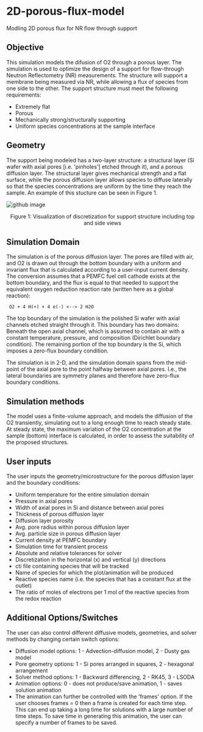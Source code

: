 # 2D-porous-flux-model
Modling 2D porous flux for NR flow through support

## Objective
This simulation models the difusion of O2 through a porous layer. 
The simulation is used to optimize the design of a support for 
flow-through Neutron Reflectometry (NR) measurements. The structure 
will support a membrane being measured via NR, while allowing a 
flux of species from one side to the other. The support structure 
must meet the following requirements:
* Extremely flat
* Porous
* Mechanically strong/structurally supporting
* Uniform species concentrations at the sample interface

## Geometry
The support being modeled has a two-layer structure: a structural 
layer (Si wafer with axial pores [i.e. 'pinholes'] etched through 
it), and a porous diffusion layer.  The structural layer gives
mechanical strength and a flat surface, while the porous diffusion
layer allows species to diffuse laterally so that the species 
concentrations are uniform by the time they reach the sample. An example
of this stucture can be seen in Figure 1.

![github image](https://user-images.githubusercontent.com/39809042/42965564-a609f95c-8b57-11e8-8642-38bd77588ee3.PNG)
<p align="center"> Figure 1: Visualization of discretization for support structure including top and side views

## Simulation Domain
The simulation is of the porous diffusion layer.
The pores are filled with air, and O2 is drawn out through the 
bottom boundary with a uniform and invariant flux that is 
calculated according to a user-input current density.  The conversion
assumes that a PEMFC fuel cell cathode exists at the bottom boundary,
and the flux is equal to that needed to support the equivalent oxygen
reduction reaction rate (written here as a global reaction):

     O2 + 4 H(+) + 4 e(-) <--> 2 H2O

The top boundary of the simulation is the polished Si wafer with axial
channels etched straight through it.  This boundary has two domains: 
Beneath the open axial channel, which is assumed to contain air with a 
constant temperature, pressure, and composition (Dirichlet boundary 
condition). The remaining portion of the top boundary is the Si, which 
imposes a zero-flux boundary condition.

The simulation is in 2-D, and the simulation domain spans from the 
mid-point of the axial pore to the point halfway between axial pores.
I.e., the lateral boundaries are symmetry planes and therefore have 
zero-flux boundary conditions.

## Simulation methods
The model uses a finite-volume approach, and models the diffusion of 
the O2 transiently, simulating out to a long enough time to reach 
steady state. At steady state, the maximum variation of the O2 
concentration at the sample (bottom) interface is calculated, in 
order to assess the suitability of the proposed structures.

## User inputs
The user inputs the geometry/microstructure for the porous diffusion 
layer and the boundary conditions:
* Uniform temperature for the entire simulation domain
* Pressure in axial pores
* Width of axial pores in Si and distance between axial pores
* Thickness of porous diffusion layer
* Diffusion layer porosity
* Avg. pore radius within porous diffusion layer
* Avg. particle size in porous diffusion layer
* Current density at PEMFC boundary
* Simulation time for transient process
* Absolute and relative tolerances for solver
* Discretization in the horizontal (x) and vertical (y) directions
* cti file containing species that will be tracked
* Name of species for which the plot/animation will be produced
* Reactive species name (i.e. the species that has a constant flux at the outlet)
* The ratio of moles of electrons per 1 mol of the reactive species from the redox reaction

## Additional Options/Switches
The user can also control different diffusive models, geometries, 
and solver methods by changing certain switch options:

* Diffusion model options: 1 - Advection-diffusion model, 2 - Dusty gas model
* Pore geometry options: 1 - Si pores arranged in squares, 2 - hexagonal arrangement
* Solver method options: 1 - Backward differencing, 2 - RK45, 3 - LSODA
* Animation options: 0 - does not produce/save animation, 1 - saves solution animation
* The animation can further be controlled with the 'frames' option. If the user 
chooses frames = 0 then a frame is created for each time step. This can end up 
taking a long time for solutions with a large number of time steps. To save time
 in generating this animation, the user can specify a number of frames to be saved.
